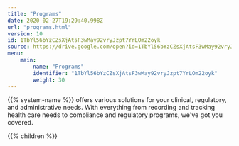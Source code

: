 ```yaml
---
title: "Programs"
date: 2020-02-27T19:29:40.998Z
url: "programs.html"
version: 10
id: 1TbYl56bYzCZsXjAtsF3wMay92vryJzpt7YrLOm22oyk
source: https://drive.google.com/open?id=1TbYl56bYzCZsXjAtsF3wMay92vryJzpt7YrLOm22oyk
menu:
    main:
        name: "Programs"
        identifier: "1TbYl56bYzCZsXjAtsF3wMay92vryJzpt7YrLOm22oyk"
        weight: 30
---
```









{{% system-name %}} offers various solutions for your clinical, regulatory, and administrative needs. With everything from recording and tracking health care needs to compliance and regulatory programs, we've got you covered.







{{% children %}}

